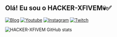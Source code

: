 ## Olá! Eu sou o   HACKER-XFIVEM💀✅ 

[![Blog](https://img.shields.io/website?label=&style=for-the-badge&url=https://sujeitoprogramador.com/)](https://)
[![Youtube](https://img.shields.io/badge/YouTube-FF0000?style=for-the-badge&logo=youtube&logoColor=white)](https://youtube.com/c/)
[![Instagram](https://img.shields.io/badge/Instagram-E4405F?style=for-the-badge&logo=instagram&logoColor=white)](https://instagram.com/)
[![Twitch](https://img.shields.io/badge/Twitch-9146FF?style=for-the-badge&logo=twitch&logoColor=white)]()

![HACKER-XFIVEM GitHub stats](https://github-readme-stats.vercel.app/api?username=HACKER-XFIVEM&show_icons=true&theme=dracula&count_private=true)
